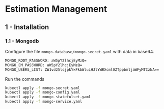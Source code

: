 # Estimation Management

## 1 - Installation

### 1.1 - Mongodb

Configure the file `mongo-database/mongo-secret.yaml` with data in base64.

```bash
MONGO_ROOT_PASSWORD: aW5pY2lhcjEyMzQ=
MONGO_EM_PASSWORD: aW5pY2lhcjEyMzQ=
MONGO_USERS_LIST: ZW1vd25lcjpkYkFkbWluLHJlYWRXcml0ZTppbmljaWFyMTIzNA==
```

Run the commands

```bash
kubectl apply -f mongo-secret.yaml
kubectl apply -f mongo-config.yaml
kubectl apply -f mongo-statefulset.yaml
kubectl apply -f mongo-service.yaml
```